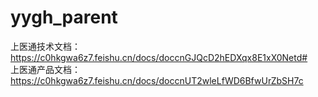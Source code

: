 # yygh_parent
上医通技术文档：https://c0hkgwa6z7.feishu.cn/docs/doccnGJQcD2hEDXqx8E1xX0Netd#  
上医通产品文档：https://c0hkgwa6z7.feishu.cn/docs/doccnUT2wleLfWD6BfwUrZbSH7c
